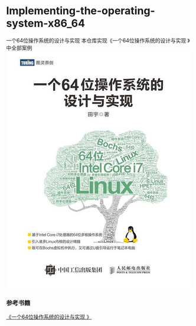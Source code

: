 # Implementing-the-operating-system-x86_64
一个64位操作系统的设计与实现
本仓库实现《一个64位操作系统的设计与实现 》中全部案例 
![Implementing-the-operating-system-x86_64](Implementing-the-operating-system-x86_64.jpg)
### 参考书籍
[《一个64位操作系统的设计与实现 》](https://github.com/IammyselfYBX/Implementing-the-operating-system-x86_64/blob/master/BOOKS/%E4%B8%80%E4%B8%AA64%E4%BD%8D%E6%93%8D%E4%BD%9C%E7%B3%BB%E7%BB%9F%E7%9A%84%E8%AE%BE%E8%AE%A1%E4%B8%8E%E5%AE%9E%E7%8E%B0.pdf)
